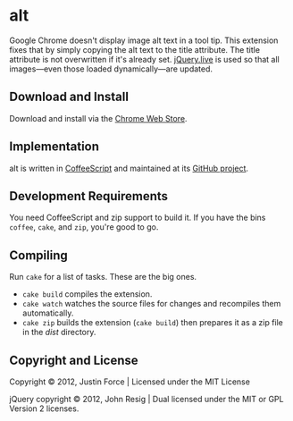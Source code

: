 alt
===

Google Chrome doesn't display image alt text in a tool tip. This extension
fixes that by simply copying the alt text to the title attribute. The title
attribute is not overwritten if it's already set. [jQuery.live] is used so that
all images—even those loaded dynamically—are updated.

Download and Install
--------------------

Download and install via the [Chrome Web Store].

Implementation
--------------

alt is written in [CoffeeScript] and maintained at its [GitHub project].

Development Requirements
------------------------

You need CoffeeScript and zip support to build it. If you have the bins
`coffee`, `cake`, and `zip`, you're good to go.

Compiling
---------

Run `cake` for a list of tasks. These are the big ones.

* `cake build` compiles the extension.
* `cake watch` watches the source files for changes and recompiles them
  automatically.
* `cake zip` builds the extension (`cake build`) then prepares it as a zip file
  in the _dist_ directory.

Copyright and License
---------------------

Copyright © 2012, Justin Force | Licensed under the MIT License

jQuery copyright © 2012, John Resig | Dual licensed under the MIT or GPL Version 2 licenses.

[Chrome Web Store]:https://chrome.google.com/webstore/detail/alt/hgaoapmlflfdaefemmidddbgmgajoejh
[CoffeeScript]:http://coffeescript.org
[GitHub project]:https://github.com/justinforce/alt
[jQuery.live]:http://api.jquery.com/live/
